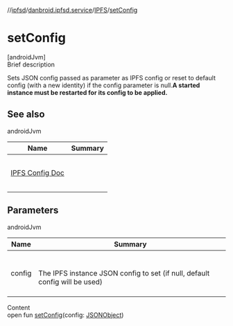 //[ipfsd](../../index.md)/[danbroid.ipfsd.service](../index.md)/[IPFS](index.md)/[setConfig](set-config.md)



# setConfig  
[androidJvm]  
Brief description  


Sets JSON config passed as parameter as IPFS config or reset to default config (with a new identity) if the config parameter is null.**A started instance must be restarted for its config to be applied.**



## See also  
  
androidJvm  
  
|  Name|  Summary| 
|---|---|
| <a href="https://github.com/ipfs/go-ipfs/blob/master/docs/config.md">IPFS Config Doc</a>| <br><br><br><br>
  


## Parameters  
  
androidJvm  
  
|  Name|  Summary| 
|---|---|
| config| <br><br>The IPFS instance JSON config to set (if null, default config will be used)<br><br>
  
  
Content  
open fun [setConfig](set-config.md)(config: [JSONObject](https://developer.android.com/reference/kotlin/org/json/JSONObject.html))  



